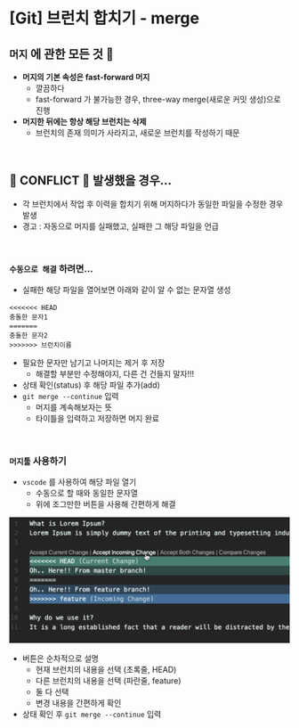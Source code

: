 # [Git] 브런치 합치기 - merge

## `머지` 에 관한 모든 것 💭

- **머지의 기본 속성은 fast-forward 머지**
  - 깔끔하다
  - fast-forward 가 불가능한 경우, three-way merge(새로운 커밋 생성)으로 진행
- **머지한 뒤에는 항상 해당 브런치는 삭제**
  - 브런치의 존재 의미가 사라지고, 새로운 브런치를 작성하기 때문

<br/>

## 🚨 CONFLICT 🚨 발생했을 경우...

- 각 브런치에서 작업 후 이력을 합치기 위해 머지하다가 동일한 파일을 수정한 경우 발생
- 경고 : 자동으로 머지를 실패했고, 실패한 그 해당 파일을 언급

<br/>

### `수동으로 해결` 하려면...

- 실패한 해당 파일을 열어보면 아래와 같이 알 수 없는 문자열 생성

```
<<<<<<< HEAD
충돌한 문자1
=======
충돌한 문자2
>>>>>>> 브런치이름
```

- 필요한 문자만 남기고 나머지는 제거 후 저장
  - 해결할 부분만 수정해야지, 다른 건 건들지 말자!!!
- 상태 확인(status) 후 해당 파일 추가(add)
- `git merge --continue` 입력
  - 머지를 계속해보자는 뜻
  - 타이틀을 입력하고 저장하면 머지 완료

<br/>

### `머지툴` 사용하기

- `vscode` 를 사용하여 해당 파일 열기
  - 수동으로 할 때와 동일한 문자열
  - 위에 조그만한 버튼을 사용해 간편하게 해결

![](./git-start.assets/merge-1.png)

- 버튼은 순차적으로 설명
  - 현재 브런치의 내용을 선택 (초록줄, HEAD)
  - 다른 브런치의 내용을 선택 (파란줄, feature)
  - 둘 다 선택
  - 변경 내용을 간편하게 확인
- 상태 확인 후 `git merge --continue` 입력
